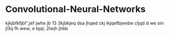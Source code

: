 # Convolutional-Neural-Networks


kjkjbfkfjbf';jef jwhe jb  13 3kjbkjeq  dsa  jhqed  ckj ikjqefbjwebe  cljqd   d we oin  jl3q fh wew; e bjqi; 2lwjh jhbb
